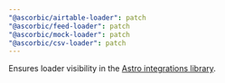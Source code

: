 ```yaml
---
"@ascorbic/airtable-loader": patch
"@ascorbic/feed-loader": patch
"@ascorbic/mock-loader": patch
"@ascorbic/csv-loader": patch
---
```


Ensures loader visibility in the [Astro integrations library](https://astro.build/integrations/?search=&categories%5B%5D=loaders).
